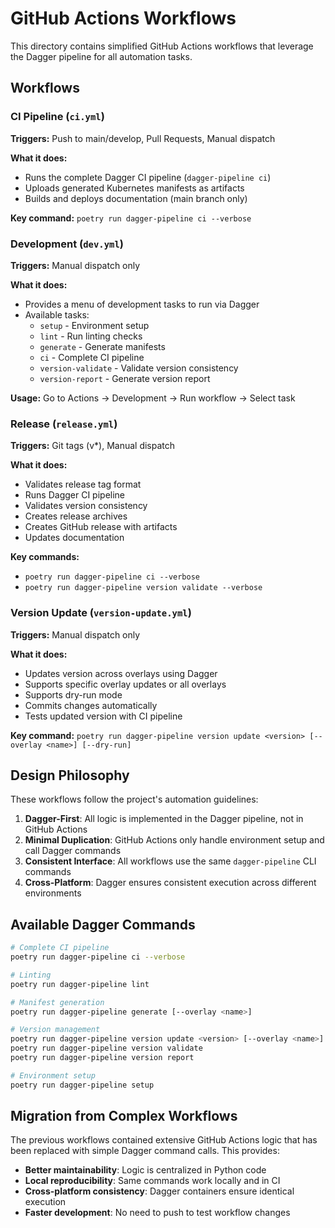 # GitHub Actions Workflows

This directory contains simplified GitHub Actions workflows that leverage the Dagger pipeline for all automation tasks.

## Workflows

### CI Pipeline (`ci.yml`)

**Triggers:** Push to main/develop, Pull Requests, Manual dispatch

**What it does:**

- Runs the complete Dagger CI pipeline (`dagger-pipeline ci`)
- Uploads generated Kubernetes manifests as artifacts
- Builds and deploys documentation (main branch only)

**Key command:** `poetry run dagger-pipeline ci --verbose`

### Development (`dev.yml`)

**Triggers:** Manual dispatch only

**What it does:**

- Provides a menu of development tasks to run via Dagger
- Available tasks:
  - `setup` - Environment setup
  - `lint` - Run linting checks
  - `generate` - Generate manifests
  - `ci` - Complete CI pipeline
  - `version-validate` - Validate version consistency
  - `version-report` - Generate version report

**Usage:** Go to Actions → Development → Run workflow → Select task

### Release (`release.yml`)

**Triggers:** Git tags (v\*), Manual dispatch

**What it does:**

- Validates release tag format
- Runs Dagger CI pipeline
- Validates version consistency
- Creates release archives
- Creates GitHub release with artifacts
- Updates documentation

**Key commands:**

- `poetry run dagger-pipeline ci --verbose`
- `poetry run dagger-pipeline version validate --verbose`

### Version Update (`version-update.yml`)

**Triggers:** Manual dispatch only

**What it does:**

- Updates version across overlays using Dagger
- Supports specific overlay updates or all overlays
- Supports dry-run mode
- Commits changes automatically
- Tests updated version with CI pipeline

**Key command:** `poetry run dagger-pipeline version update <version> [--overlay <name>] [--dry-run]`

## Design Philosophy

These workflows follow the project's automation guidelines:

1. **Dagger-First**: All logic is implemented in the Dagger pipeline, not in GitHub Actions
1. **Minimal Duplication**: GitHub Actions only handle environment setup and call Dagger commands
1. **Consistent Interface**: All workflows use the same `dagger-pipeline` CLI commands
1. **Cross-Platform**: Dagger ensures consistent execution across different environments

## Available Dagger Commands

```bash
# Complete CI pipeline
poetry run dagger-pipeline ci --verbose

# Linting
poetry run dagger-pipeline lint

# Manifest generation
poetry run dagger-pipeline generate [--overlay <name>]

# Version management
poetry run dagger-pipeline version update <version> [--overlay <name>] [--dry-run]
poetry run dagger-pipeline version validate
poetry run dagger-pipeline version report

# Environment setup
poetry run dagger-pipeline setup
```

## Migration from Complex Workflows

The previous workflows contained extensive GitHub Actions logic that has been replaced with simple Dagger command calls. This provides:

- **Better maintainability**: Logic is centralized in Python code
- **Local reproducibility**: Same commands work locally and in CI
- **Cross-platform consistency**: Dagger containers ensure identical execution
- **Faster development**: No need to push to test workflow changes
